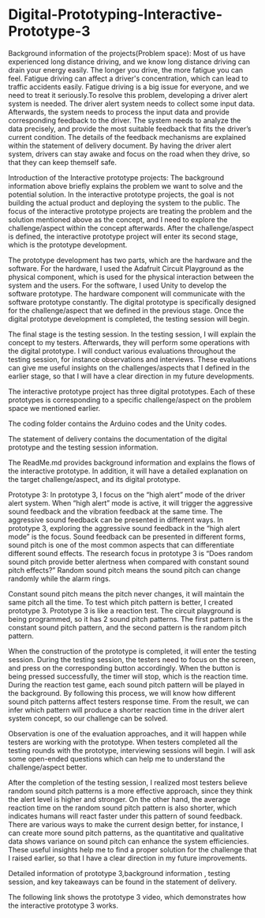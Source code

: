 # Digital-Prototyping-Interactive-Prototype-3


Background information of the projects(Problem space): Most of us have experienced long distance driving, and we know long distance driving can drain your energy easily. The longer you drive, the more fatigue you can feel. Fatigue driving can affect a driver's concentration, which can lead to traffic accidents easily. Fatigue driving is a big issue for everyone, and we need to treat it seriously.To resolve this problem, developing a driver alert system is needed. The driver alert system needs to collect some input data. Afterwards, the system needs to process the input data and provide corresponding feedback to the driver. The system needs to analyze the data precisely, and provide the most suitable feedback that fits the driver’s current condition. The details of the feedback mechanisms are explained within the statement of delivery document. By having the driver alert system, drivers can stay awake and focus on the road when they drive, so that they can keep themself safe.


Introduction of the Interactive prototype projects: The background information above briefly explains the problem we want to solve and the potential solution. In the interactive prototype projects, the goal is not building the actual product and deploying the system to the public. The focus of the interactive prototype projects are treating the problem and the  solution mentioned above as the concept, and I need to explore the challenge/aspect within the concept afterwards. After the challenge/aspect is defined, the interactive prototype project will enter its second stage, which is the prototype development.

The prototype development has two parts, which are the hardware and the software. For the hardware, I used the Adafruit Circuit Playground as the physical component, which is used for the physical interaction between the system and the users. For the software, I used Unity to develop the software prototype. The hardware component will communicate with the software prototype constantly. The digital prototype is specifically designed for the challenge/aspect that we defined in the previous stage. Once the digital prototype development is completed, the testing session will begin.

The final stage is the testing session. In the testing session, I will explain the concept to my testers. Afterwards, they will perform some operations with the digital prototype. I will conduct various evaluations throughout the testing session, for instance observations and interviews. These evaluations can give me useful insights on the challenges/aspects that I defined in the earlier stage, so that I will have a clear direction in my future developments. 

The interactive prototype project has three digital prototypes. Each of these prototypes is corresponding to a specific challenge/aspect on the problem space we mentioned earlier.


The coding folder contains the Arduino codes and the Unity codes.

The statement of delivery contains the documentation of the digital prototype and the testing session information.

The ReadMe.md provides background information and explains the flows of the interactive prototype. In addition, it will have a detailed explanation on the target challenge/aspect, and its digital prototype.



Prototype 3: In prototype 3, I focus on the “high alert” mode of the driver alert system. When “high alert” mode is active, it will trigger the aggressive sound feedback and the vibration feedback at the same time. The aggressive sound feedback can be presented in different ways. In prototype 3, exploring the aggressive sound feedback in the “high alert mode” is the focus. Sound feedback can be presented in different forms, sound pitch is one of the most common aspects that can differentiate different sound effects. The research focus in prototype 3 is “Does random sound pitch provide better alertness when compared with constant sound pitch effects?” Random sound pitch means the sound pitch can change randomly while the alarm rings. 

Constant sound pitch means the pitch never changes, it will maintain the same pitch all the time.
To test which pitch pattern is better, I created prototype 3. Prototype 3 is like a reaction test. The circuit playground is being programmed, so it has 2 sound pitch patterns. The first pattern is the constant sound pitch pattern, and the second pattern is the random pitch pattern. 

When the construction of the prototype is completed, it will enter the testing session. During the testing session, the testers need to focus on the screen, and press on the corresponding button accordingly. When the button is being pressed successfully, the timer will stop, which is the reaction time. During the reaction test game, each sound pitch pattern will be played in the background. By following this process, we will know how different sound pitch patterns affect testers response time. From the result, we can infer which pattern will produce a  shorter reaction time in the driver alert system concept, so our challenge can be solved.

Observation is one of the evaluation approaches, and it will happen while testers are working with the prototype. When testers completed all the testing rounds with the prototype, interviewing sessions will begin. I will ask some open-ended questions which can help me to understand the challenge/aspect better. 

After the completion of the testing session, I realized most testers believe random sound pitch patterns is a more effective approach, since they think the alert level is higher and stronger. On the other hand, the average reaction time on the random sound pitch pattern is also shorter, which indicates humans will react faster under this pattern of sound feedback. There are various ways to make the current design better, for instance, I can create more sound pitch patterns, as the quantitative and qualitative data shows variance on sound pitch can enhance the system efficiencies. These useful insights help me to find a proper solution for the challenge that I raised earlier, so that I have a clear direction in my future improvements. 

Detailed information of prototype 3,background information , testing session, and key takeaways can be found in the statement of delivery. 

The following link shows the prototype 3 video, which demonstrates how the  interactive prototype 3 works.  
